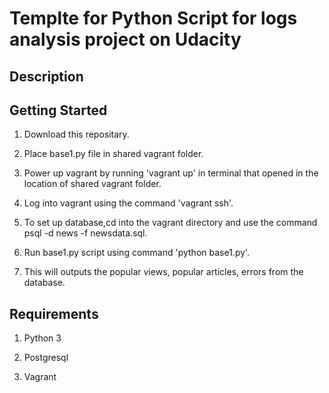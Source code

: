 # Templte for Python Script for logs analysis project on Udacity

## Description

## Getting Started

1. Download this repositary.

2. Place base1.py file in shared vagrant folder.

3. Power up vagrant by running 'vagrant up' in terminal that opened in the location of shared vagrant folder.

4. Log into vagrant using the command 'vagrant ssh'.

5. To set up database,cd into the vagrant directory and use the command psql -d news -f newsdata.sql.

6. Run base1.py script using command 'python base1.py'.

7. This will outputs the popular views, popular articles, errors from the database.

## Requirements

1. Python 3

2. Postgresql

3. Vagrant
